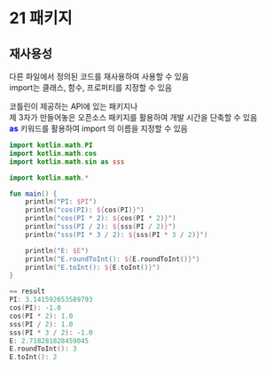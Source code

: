 # 21 패키지

## 재사용성
다른 파일에서 정의된 코드를 재사용하여 사용할 수 있음  
import는 클래스, 함수, 프로퍼티를 지정할 수 있음  

코틀린이 제공하는 API에 있는 패키지나  
제 3자가 만들어놓은 오픈소스 패키지를 활용하여 개발 시간을 단축할 수 있음  
<span style="color:blue;"><b>as</b></span> 키워드를 활용하여 import 의 이름을 지정할 수 있음

```kotlin
import kotlin.math.PI
import kotlin.math.cos
import kotlin.math.sin as sss

import kotlin.math.*

fun main() {
    println("PI: $PI")
    println("cos(PI): ${cos(PI)}")
    println("cos(PI * 2): ${cos(PI * 2)}")
    println("sss(PI / 2): ${sss(PI / 2)}")
    println("sss(PI * 3 / 2): ${sss(PI * 3 / 2)}")

    println("E: $E")
    println("E.roundToInt(): ${E.roundToInt()}")
    println("E.toInt(): ${E.toInt()}")
}

== result
PI: 3.141592653589793
cos(PI): -1.0
cos(PI * 2): 1.0
sss(PI / 2): 1.0
sss(PI * 3 / 2): -1.0
E: 2.718281828459045
E.roundToInt(): 3
E.toInt(): 2
```